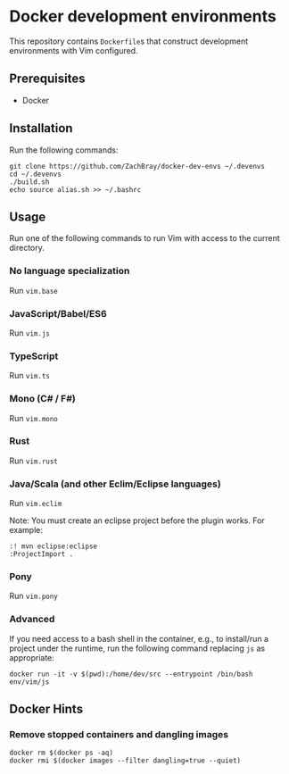 # Docker development environments

This repository contains `Dockerfile`s that construct development environments with Vim configured.

## Prerequisites

- Docker

## Installation

Run the following commands:

```
git clone https://github.com/ZachBray/docker-dev-envs ~/.devenvs
cd ~/.devenvs
./build.sh
echo source alias.sh >> ~/.bashrc
```

## Usage

Run one of the following commands to run Vim with access to the current directory.

### No language specialization

Run `vim.base`


### JavaScript/Babel/ES6

Run `vim.js`


### TypeScript

Run `vim.ts`


### Mono (C# / F#)

Run `vim.mono`


### Rust

Run `vim.rust`

### Java/Scala (and other Eclim/Eclipse languages)

Run `vim.eclim`

Note: You must create an eclipse project before the plugin works. For example: 

```
:! mvn eclipse:eclipse
:ProjectImport .
```

### Pony

Run `vim.pony`

### Advanced

If you need access to a bash shell in the container, e.g., to install/run a project under the runtime, run the following command replacing `js` as appropriate:

```
docker run -it -v $(pwd):/home/dev/src --entrypoint /bin/bash env/vim/js
```

## Docker Hints

### Remove stopped containers and dangling images

```
docker rm $(docker ps -aq)
docker rmi $(docker images --filter dangling=true --quiet)
```
